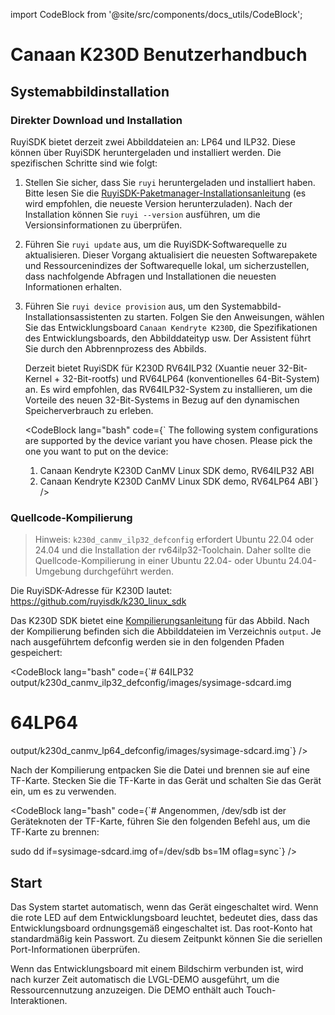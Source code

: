 import CodeBlock from '@site/src/components/docs_utils/CodeBlock';

# Canaan K230D Benutzerhandbuch

## Systemabbildinstallation

### Direkter Download und Installation

RuyiSDK bietet derzeit zwei Abbilddateien an: LP64 und ILP32. Diese können über RuyiSDK heruntergeladen und installiert werden. Die spezifischen Schritte sind wie folgt:

1. Stellen Sie sicher, dass Sie `ruyi` heruntergeladen und installiert haben. Bitte lesen Sie die [RuyiSDK-Paketmanager-Installationsanleitung](https://ruyisdk.org/docs/Package-Manager/installation) (es wird empfohlen, die neueste Version herunterzuladen). Nach der Installation können Sie `ruyi --version` ausführen, um die Versionsinformationen zu überprüfen.
2. Führen Sie `ruyi update` aus, um die RuyiSDK-Softwarequelle zu aktualisieren. Dieser Vorgang aktualisiert die neuesten Softwarepakete und Ressourcenindizes der Softwarequelle lokal, um sicherzustellen, dass nachfolgende Abfragen und Installationen die neuesten Informationen erhalten.
3. Führen Sie `ruyi device provision` aus, um den Systemabbild-Installationsassistenten zu starten. Folgen Sie den Anweisungen, wählen Sie das Entwicklungsboard `Canaan Kendryte K230D`, die Spezifikationen des Entwicklungsboards, den Abbilddateityp usw. Der Assistent führt Sie durch den Abbrennprozess des Abbilds.

   Derzeit bietet RuyiSDK für K230D RV64ILP32 (Xuantie neuer 32-Bit-Kernel + 32-Bit-rootfs) und RV64LP64 (konventionelles 64-Bit-System) an. Es wird empfohlen, das RV64ILP32-System zu installieren, um die Vorteile des neuen 32-Bit-Systems in Bezug auf den dynamischen Speicherverbrauch zu erleben.

   <CodeBlock lang="bash" code={`   The following system configurations are supported by the device variant you have chosen. 
   Please pick the one you want to put on the device:

     1. Canaan Kendryte K230D CanMV Linux SDK demo, RV64ILP32 ABI
     2. Canaan Kendryte K230D CanMV Linux SDK demo, RV64LP64 ABI`} />

### Quellcode-Kompilierung

> Hinweis: `k230d_canmv_ilp32_defconfig` erfordert Ubuntu 22.04 oder 24.04 und die Installation der rv64ilp32-Toolchain. Daher sollte die Quellcode-Kompilierung in einer Ubuntu 22.04- oder Ubuntu 24.04-Umgebung durchgeführt werden.

Die RuyiSDK-Adresse für K230D lautet: https://github.com/ruyisdk/k230_linux_sdk

Das K230D SDK bietet eine [Kompilierungsanleitung](https://github.com/ruyisdk/k230_linux_sdk/blob/dev/README_zh.md) für das Abbild. Nach der Kompilierung befinden sich die Abbilddateien im Verzeichnis `output`. Je nach ausgeführtem defconfig werden sie in den folgenden Pfaden gespeichert:

<CodeBlock lang="bash" code={`# 64ILP32
output/k230d_canmv_ilp32_defconfig/images/sysimage-sdcard.img

# 64LP64
output/k230d_canmv_lp64_defconfig/images/sysimage-sdcard.img`} />

Nach der Kompilierung entpacken Sie die Datei und brennen sie auf eine TF-Karte. Stecken Sie die TF-Karte in das Gerät und schalten Sie das Gerät ein, um es zu verwenden.

<CodeBlock lang="bash" code={`# Angenommen, /dev/sdb ist der Geräteknoten der TF-Karte, führen Sie den folgenden Befehl aus, um die TF-Karte zu brennen:

sudo dd if=sysimage-sdcard.img of=/dev/sdb bs=1M oflag=sync`} />

## Start

Das System startet automatisch, wenn das Gerät eingeschaltet wird. Wenn die rote LED auf dem Entwicklungsboard leuchtet, bedeutet dies, dass das Entwicklungsboard ordnungsgemäß eingeschaltet ist. Das root-Konto hat standardmäßig kein Passwort. Zu diesem Zeitpunkt können Sie die seriellen Port-Informationen überprüfen.

Wenn das Entwicklungsboard mit einem Bildschirm verbunden ist, wird nach kurzer Zeit automatisch die LVGL-DEMO ausgeführt, um die Ressourcennutzung anzuzeigen. Die DEMO enthält auch Touch-Interaktionen.